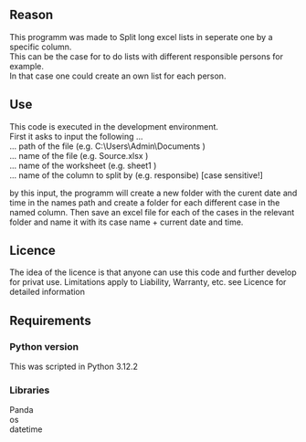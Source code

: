 ## Reason

This programm was made to Split long excel lists in seperate one by a specific column.  
This can be the case for to do lists with different responsible persons for example.  
In that case one could create an own list for each person.

## Use
  
This code is executed in the development environment.  
First it asks to input the following ...  
... path of the file (e.g. C:\Users\Admin\Documents )  
... name of the file (e.g. Source.xlsx )  
... name of the worksheet (e.g. sheet1 )  
... name of the column to split by (e.g. responsibe) [case sensitive!]

by this input, the programm will create a new folder with the curent date and time in the names path and create a folder for each different case in the named column. Then save an excel file for each of the cases in the relevant folder and name it with its case name + current date and time.


## Licence

The idea of the licence is that anyone can use this code and further develop for privat use.
Limitations apply to Liability, Warranty, etc.
see Licence for detailed information

## Requirements

### Python version

This was scripted in Python 3.12.2

### Libraries

Panda  
os  
datetime  

